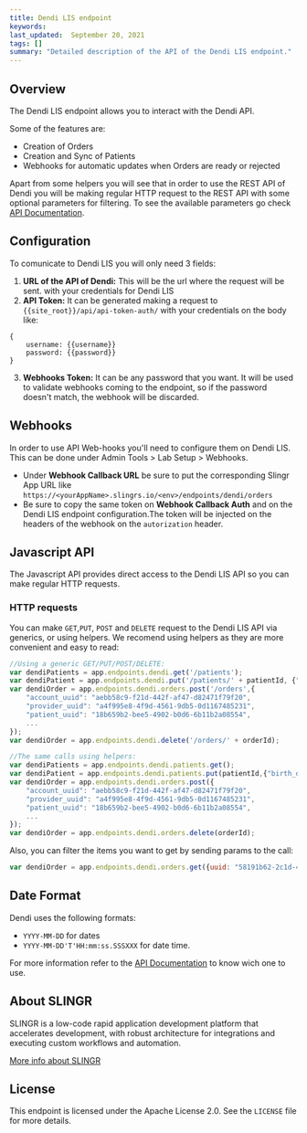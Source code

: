 ```yaml
---
title: Dendi LIS endpoint
keywords: 
last_updated:  September 20, 2021
tags: []
summary: "Detailed description of the API of the Dendi LIS endpoint."
---
```


## Overview

The Dendi LIS endpoint allows you to interact with the Dendi API.

Some of the features are:

- Creation of Orders
- Creation and Sync of Patients
- Webhooks for automatic updates when Orders are ready or rejected

Apart from some helpers you will see that in order to use the REST API of Dendi you will be making regular HTTP request to the REST API with some optional parameters for filtering. 
To see the available parameters go check [API Documentation](https://documenter.getpostman.com/view/12233883/T1Dv9FYf#intro).

## Configuration

To comunicate to Dendi LIS you will only need 3 fields:

1. **URL of the API of Dendi:** This will be the url where the request will be sent.
 with your credentials for Dendi LIS</li>
2. **API Token:** It can be generated making a request to `{{site_root}}/api/api-token-auth/` with your credentials on the body like:
```
{
    username: {{username}}
    password: {{password}}
}
```
3. **Webhooks Token:** It can be any password that you want. It will be used to validate webhooks coming to the endpoint, so if the password doesn't match, the webhook will be discarded.

## Webhooks

 In order to use API Web-hooks you'll need to configure them on Dendi LIS. This can be done under Admin Tools > Lab Setup > Webhooks. 
 - Under **Webhook Callback URL** be sure to put the corresponding Slingr App URL like `https://<yourAppName>.slingrs.io/<env>/endpoints/dendi/orders`
 - Be sure to copy the same token on **Webhook Callback Auth** and on the Dendi LIS endpoint configuration.The token will be injected on the headers of the webhook on the `autorization` header.

## Javascript API

The Javascript API provides direct access to the Dendi LIS API so you can make regular HTTP requests. 

### HTTP requests

You can make `GET`,`PUT`, `POST` and `DELETE` request to the Dendi LIS API via generics, or using helpers.
We recomend using helpers as they are more convenient and easy to read:

```js
//Using a generic GET/PUT/POST/DELETE:
var dendiPatients = app.endpoints.dendi.get('/patients');
var dendiPatient = app.endpoints.dendi.put('/patients/' + patientId, {"birth_date": "1980-01-05"});
var dendiOrder = app.endpoints.dendi.orders.post('/orders',{   
    "account_uuid": "aebb58c9-f21d-442f-af47-d82471f79f20",
    "provider_uuid": "a4f995e8-4f9d-4561-9db5-0d1167485231",
    "patient_uuid": "18b659b2-bee5-4902-b0d6-6b11b2a08554",
    ...
});
var dendiOrder = app.endpoints.dendi.delete('/orders/' + orderId);

//The same calls using helpers:
var dendiPatients = app.endpoints.dendi.patients.get();
var dendiPatient = app.endpoints.dendi.patients.put(patientId,{"birth_date": "1980-01-05"});
var dendiOrder = app.endpoints.dendi.orders.post({   
    "account_uuid": "aebb58c9-f21d-442f-af47-d82471f79f20",
    "provider_uuid": "a4f995e8-4f9d-4561-9db5-0d1167485231",
    "patient_uuid": "18b659b2-bee5-4902-b0d6-6b11b2a08554",
    ...
});
var dendiOrder = app.endpoints.dendi.orders.delete(orderId);
```

Also, you can filter the items you want to get by sending params to the call:

```js
var dendiOrder = app.endpoints.dendi.orders.get({uuid: "58191b62-2c1d-427e-907d-b307446e0c2c"});//using params to filter the results
```

## Date Format

Dendi uses the following formats:  
- `YYYY-MM-DD` for dates
- `YYYY-MM-DD'T'HH:mm:ss.SSSXXX` for date time.

For more information refer to the [API Documentation](https://documenter.getpostman.com/view/12233883/T1Dv9FYf#intro) to know wich one to use.

## About SLINGR

SLINGR is a low-code rapid application development platform that accelerates development, with robust architecture for integrations and executing custom workflows and automation.

[More info about SLINGR](https://slingr.io)

## License

This endpoint is licensed under the Apache License 2.0. See the `LICENSE` file for more details.
